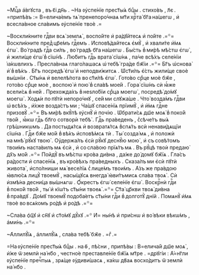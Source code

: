 ~Мцⷭ҇а а҆́вгꙋста , въ є҃і дн҃ь . ~На ᲂу҆спе́нїе прест҃ы́ѧ бцⷣы . стихо́въ , л҃є . =припѣ́въ := В=елича́емъ тѧ̀ пренепоро́чнаѧ мт҃и хрⷭ҇та̀ бг҃а на́шегѡ , и҆ всесла́вное сла́вимъ ᲂу҆спе́нїе твоѐ .=

~Воскли́кните гдⷭ҇ви всѧ̀ землѧ̀ , воспо́йте и҆ ра́дꙋйтесѧ и҆ по́йте .=꙳= Воскли́кните пред̾ цр҃е́мъ гдⷭ҇емъ . И҆сповѣ́дайтесѧ є҆мꙋ̀ , и҆ хвали́те и҆́мѧ є҆гѡ̀ . Во́ градѣ гдⷭ҇а си́лъ , во́ градѣ бг҃а на́шегѡ . Бы́сть в̾ ми́рѣ мѣ́стѡ є҆гѡ̀ , и҆ жили́ще є҆гѡ̀ в̾ сїѡ́нѣ . Лю́битъ гдⷭ҇ь врата̀ сїѡ́нѧ , па́че всѣ́хъ селе́нїи і҆а́кѡвлихъ . Пресла́внаѧ глаго́лашасѧ ѡ҆ тебѣ̀ гра́де бж҃їи .=꙳= Бг҃ъ ѡ҆снова̀ и҆̀ в̾ вѣ́къ . Бг҃ъ посредѣ̀ є҆гѡ̀ и҆ неподви́житсѧ . Ѡ҆ст҃и́лъ є҆́сть жили́ще своѐ вы́шнїи . Ст҃ы́нѧ и҆ велелѣ́пота во ст҃и́лѣ є҆гѡ̀ . Гото́во срⷣце моѐ бж҃е , гото́во срⷣце моѐ , воспою̀ и҆ пою̀ в̾ сла́вѣ мое́й . Гора̀ сїѡ́нъ сѝ ꙗ҆́же всели́сѧ в̾ не́й . Прехожда́хъ в̾ неѕло́бїи срⷣца моегѡ̀ , посредѣ̀ до́мꙋ моегѡ̀ . Ходѧ́и по пꙋтѝ непоро́чнꙋ , се́й ми слꙋжа́ше . Что̀ возда́мъ гдⷭ҇ви ѡ҆ всѣ́хъ , и҆́хже возда́стъ ми ; Ча́шꙋ спасе́нїѧ прїимꙋ̀ , и҆ и҆́мѧ гдⷭ҇не призовꙋ̀ .=꙳= Въ ми́рѣ вкꙋ́пѣ ᲂу҆снꙋ̀ и҆ почі́ю . Ѡ҆брати́сѧ дш҃е моѧ̀ в̾ поко́й тво́й , ꙗ҆́кѡ гдⷭ҇ь бл҃го сотворѝ тебѣ̀ . Гдⷭ҇ь пра́веденъ , с̾сѣче́тъ вы́ѧ грѣ́шникѡмъ . Да постыдѧ́тсѧ и҆ возвратѧ́тсѧ в̾спѧ́ть всѝ ненави́дѧщїи сїѡ́на . Гдⷭ҇и бж҃е мо́й в̾ вѣ́къ и҆сповѣ́мсѧ тѝ . Ты̀ созда́ мѧ , и҆ положѝ на мнѣ̀ рꙋ́кꙋ твою̀ . Оу҆держа́лъ є҆сѝ рꙋ́кꙋ деснꙋ́ю мою̀ , и҆ съ совѣ́томъ твои́мъ наста́вилъ мѧ є҆сѝ , и҆ со сла́вою прїѧ́тъ мѧ . Въ рꙋ́цѣ твоѝ предаю̀ дх҃ъ мо́й .=꙳= Пойдꙋ̀ въ мѣ́стѡ кро́ва ди́вна , да́же до́ домꙋ бж҃їѧ . Гла́съ ра́дости и҆ спасе́нїѧ , въ кро́вѣхъ пра́ведныхъ . Сказа́лъ ми є҆сѝ пꙋтѝ живота̀ , и҆спо́лниши мѧ̀ весе́лїѧ с̾ лице́мъ твои́мъ . А҆́зъ же пра́вдою ꙗ҆влю́сѧ лицꙋ̀ твоемꙋ̀ , насы́щꙋсѧ внегда̀ ꙗ҆ви́тъмисѧ сла́ва твоѧ̀ . Сѝ и҆змѣ́на десни́ца вы́шнѧгѡ . Ѻ҆́крестъ є҆гѡ̀ селе́нїе є҆гѡ̀ . Воскрⷭ҇нѝ гдⷭ҇и в̾ поко́й тво́й , ты̀ и҆ кїѡ́тъ ст҃ы́ни твоеѧ̀ .=꙳= Ст҃а̀ цр҃кви твоѧ̀ ди́вна в̾ пра́вдꙋ . До́мꙋ твоемꙋ̀ подоба́етъ ст҃ы́ни гдⷭ҇и в̾ долготꙋ̀ дні́й . Помѧнꙋ̀ и҆́мѧ твоѐ во всѧ́комъ ро́дѣ и҆ ро́дѣ .=꙳=

~Сла́ва ѻ҆ц҃ꙋ и҆ сн҃ꙋ и҆ ст҃о́мꙋ дꙋ́хꙋ .=꙳ И҆= ны́нѣ и҆ при́снѡ и҆ во́ вѣки вѣкѡ́мъ , а҆ми́нь .=꙳=

~А҆ллилꙋ́їѧ , а҆ллилꙋ́їѧ , сла́ва тебѣ̀ бж҃е . =гⷤ .=

=На ᲂу҆спе́нїе прест҃ы́ѧ бцⷣы . на ѳ҃ , пѣ́сни , припѣ́вы : В=елича́й дш҃е моѧ̀ , и҆́же ѿ землѝ на́ нб҃о , честно́е преставле́нїе бж҃їѧ мт҃ре . =дрꙋгі́и : А҆́=нг҃ли ᲂу҆спе́нїе пречⷭ҇тыѧ , зрѧ́ще ᲂу҆диви́шасѧ , ка́кѡ дв҃аѧ восхо́дитъ ѿ землѝ на́ нб҃о .

